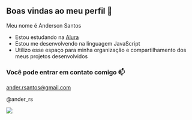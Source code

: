 ## Boas vindas ao meu perfil 🖤

Meu nome é Anderson Santos

- Estou estudando na [Alura](https://www.alura.com.br)
- Estou me desenvolvendo na linguagem JavaScript
- Utilizo esse espaço para minha organização e compartilhamento dos meus projetos desenvolvidos

### Você pode entrar em contato comigo 📫

ander.rsantos@gmail.com

@ander_rs

![](https://media1.tenor.com/m/opEBWw0uddoAAAAC/umm.gif)
